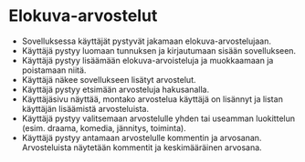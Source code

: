 # Elokuva-arvostelut

*  Sovelluksessa käyttäjät pystyvät jakamaan elokuva-arvostelujaan.
*  Käyttäjä pystyy luomaan tunnuksen ja kirjautumaan sisään sovellukseen.
*  Käyttäjä pystyy lisäämään elokuva-arvoisteluja ja muokkaamaan ja poistamaan niitä.
*  Käyttäjä näkee sovellukseen lisätyt arvostelut.
*  Käyttäjä pystyy etsimään arvosteluja hakusanalla.
*  Käyttäjäsivu näyttää, montako arvostelua käyttäjä on lisännyt ja listan käyttäjän lisäämistä arvosteluista.
*  Käyttäjä pystyy valitsemaan arvostelulle yhden tai useamman luokittelun (esim. draama, komedia, jännitys, toiminta).
*  Käyttäjä pystyy antamaan arvostelulle kommentin ja arvosanan. Arvosteluista näytetään kommentit ja keskimääräinen arvosana.
